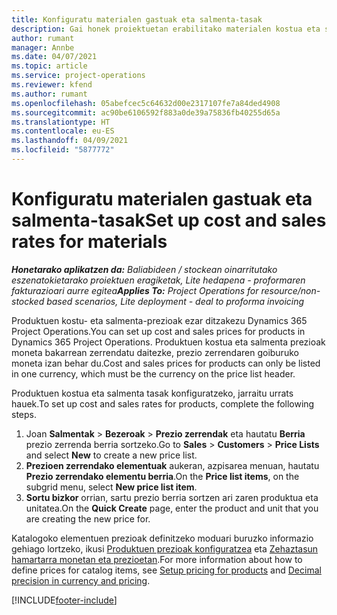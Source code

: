 ```yaml
---
title: Konfiguratu materialen gastuak eta salmenta-tasak
description: Gai honek proiektuetan erabilitako materialen kostua eta salmenta tasak nola ezarri jakiteko informazioa eskaintzen du.
author: rumant
manager: Annbe
ms.date: 04/07/2021
ms.topic: article
ms.service: project-operations
ms.reviewer: kfend
ms.author: rumant
ms.openlocfilehash: 05abefcec5c64632d00e2317107fe7a84ded4908
ms.sourcegitcommit: ac90be6106592f883a0de39a75836fb40255d65a
ms.translationtype: HT
ms.contentlocale: eu-ES
ms.lasthandoff: 04/09/2021
ms.locfileid: "5877772"
---
```

# <a name="set-up-cost-and-sales-rates-for-materials"></a><span data-ttu-id="1e0da-103">Konfiguratu materialen gastuak eta salmenta-tasak</span><span class="sxs-lookup"><span data-stu-id="1e0da-103">Set up cost and sales rates for materials</span></span>

<span data-ttu-id="1e0da-104">_**Honetarako aplikatzen da:** Baliabideen / stockean oinarritutako eszenatokietarako proiektuen eragiketak, Lite hedapena - proformaren fakturazioari aurre egitea_</span><span class="sxs-lookup"><span data-stu-id="1e0da-104">_**Applies To:** Project Operations for resource/non-stocked based scenarios, Lite deployment - deal to proforma invoicing_</span></span>

<span data-ttu-id="1e0da-105">Produktuen kostu- eta salmenta-prezioak ezar ditzakezu Dynamics 365 Project Operations.</span><span class="sxs-lookup"><span data-stu-id="1e0da-105">You can set up cost and sales prices for products in Dynamics 365 Project Operations.</span></span> <span data-ttu-id="1e0da-106">Produktuen kostua eta salmenta prezioak moneta bakarrean zerrendatu daitezke, prezio zerrendaren goiburuko moneta izan behar du.</span><span class="sxs-lookup"><span data-stu-id="1e0da-106">Cost and sales prices for products can only be listed in one currency, which must be the currency on the price list header.</span></span>

<span data-ttu-id="1e0da-107">Produktuen kostua eta salmenta tasak konfiguratzeko, jarraitu urrats hauek.</span><span class="sxs-lookup"><span data-stu-id="1e0da-107">To set up cost and sales rates for products, complete the following steps.</span></span> 

1. <span data-ttu-id="1e0da-108">Joan **Salmentak** > **Bezeroak** > **Prezio zerrendak** eta hautatu **Berria** prezio zerrenda berria sortzeko.</span><span class="sxs-lookup"><span data-stu-id="1e0da-108">Go to **Sales** > **Customers** > **Price Lists** and select **New** to create a new price list.</span></span> 
2. <span data-ttu-id="1e0da-109">**Prezioen zerrendako elementuak** aukeran, azpisarea menuan, hautatu **Prezio zerrendako elementu berria**.</span><span class="sxs-lookup"><span data-stu-id="1e0da-109">On the **Price list items**, on the subgrid menu, select **New price list item**.</span></span> 
3. <span data-ttu-id="1e0da-110">**Sortu bizkor** orrian, sartu prezio berria sortzen ari zaren produktua eta unitatea.</span><span class="sxs-lookup"><span data-stu-id="1e0da-110">On the **Quick Create** page, enter the product and unit that you are creating the new price for.</span></span>

<span data-ttu-id="1e0da-111">Katalogoko elementuen prezioak definitzeko moduari buruzko informazio gehiago lortzeko, ikusi [Produktuen prezioak konfiguratzea](https://docs.microsoft.com/dynamics365/sales-enterprise/create-price-lists-price-list-items-define-pricing-products) eta [Zehaztasun hamartarra monetan eta prezioetan](https://docs.microsoft.com/dynamics365/sales-enterprise/decimal-precision-currency-pricing).</span><span class="sxs-lookup"><span data-stu-id="1e0da-111">For more information about how to define prices for catalog items, see [Setup pricing for products](https://docs.microsoft.com/dynamics365/sales-enterprise/create-price-lists-price-list-items-define-pricing-products) and [Decimal precision in currency and pricing](https://docs.microsoft.com/dynamics365/sales-enterprise/decimal-precision-currency-pricing).</span></span>

[!INCLUDE[footer-include](../includes/footer-banner.md)]
